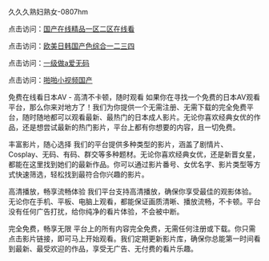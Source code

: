 久久久熟妇熟女-0807hm

点击访问：<a href="https://heiliaowt0d7p.pages.dev">国产在线精品一区二区在线看</a>

点击访问：<a href="https://heiliaoxqkkct.pages.dev">欧美日韩国产色综合一二三四</a>

点击访问：<a href="https://heiliaozj3tjd.pages.dev">一级做a爱无码</a>

点击访问：<a href="https://heiliaowt0d7p.pages.dev">啪啪小视频国产</a>

免费在线看日本AV - 高清不卡顿，随时观看
如果你在寻找一个免费的日本AV观看平台，那么你来对地方了！我们为你提供一个无需注册、无需下载的完全免费平台，随时随地都可以观看最新、最热门的日本成人影片。无论你喜欢经典女优的作品，还是想尝试最新的热门影片，平台上都有你想要的内容，且一切免费。

丰富影片，随心选择
我们的平台提供多种类型的影片，涵盖了剧情片、Cosplay、无码、有码、群交等多种题材。无论你喜欢经典女优，还是新晋女星，都能在这里找到她们的最新作品。你可以通过影片番号、女优名字、影片类型等方式快速筛选，轻松找到最符合你兴趣的影片。

高清播放，畅享流畅体验
我们平台支持高清播放，确保你享受最佳的观影体验。无论你在手机、平板、电脑上观看，都能保证画质清晰、播放流畅，不卡顿。平台没有任何广告打扰，给你纯净的看片体验，不会被中断。

完全免费，畅享无限
平台上的所有内容完全免费，无需任何注册或下载。你只需点击影片链接，即可马上开始观看。我们定期更新影片库，确保你总能第一时间看到最新、最受欢迎的作品，享受无广告、无付费的看片乐趣。


<span style="display:none;">[Canonical link](）</span>
